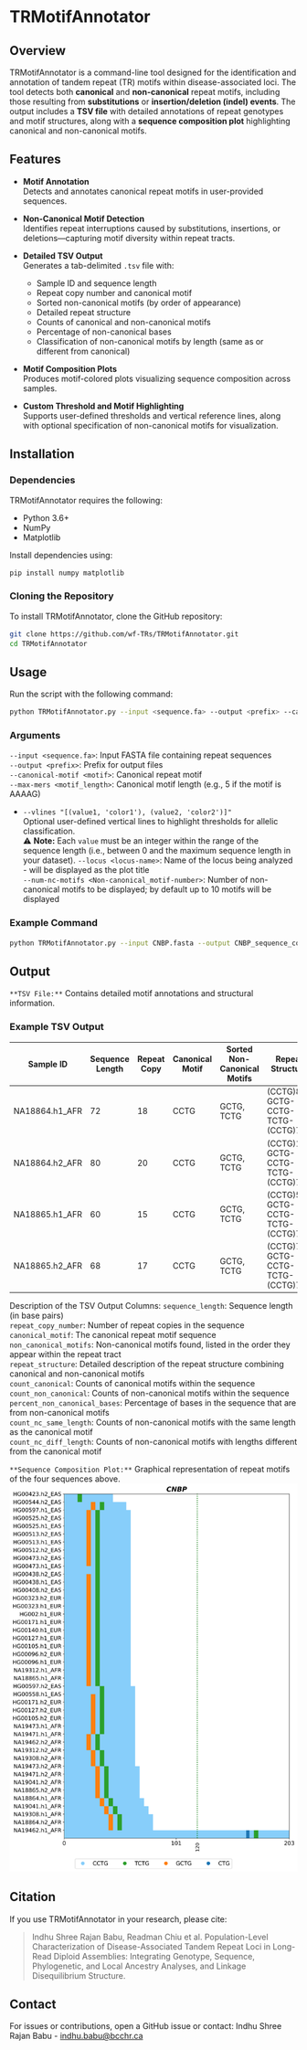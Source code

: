 # TRMotifAnnotator

## Overview

TRMotifAnnotator is a command-line tool designed for the identification and annotation of tandem repeat (TR) motifs within disease-associated loci. The tool detects both **canonical** and **non-canonical** repeat motifs, including those resulting from **substitutions** or **insertion/deletion (indel) events**. The output includes a **TSV file** with detailed annotations of repeat genotypes and motif structures, along with a **sequence composition plot** highlighting canonical and non-canonical motifs.

## Features

- **Motif Annotation**  
  Detects and annotates canonical repeat motifs in user-provided sequences.

- **Non-Canonical Motif Detection**  
  Identifies repeat interruptions caused by substitutions, insertions, or deletions—capturing motif diversity within repeat tracts.

- **Detailed TSV Output**  
  Generates a tab-delimited `.tsv` file with:
  - Sample ID and sequence length  
  - Repeat copy number and canonical motif  
  - Sorted non-canonical motifs (by order of appearance)  
  - Detailed repeat structure  
  - Counts of canonical and non-canonical motifs  
  - Percentage of non-canonical bases  
  - Classification of non-canonical motifs by length (same as or different from canonical)

- **Motif Composition Plots**  
  Produces motif-colored plots visualizing sequence composition across samples.

- **Custom Threshold and Motif Highlighting**  
  Supports user-defined thresholds and vertical reference lines, along with optional specification of non-canonical motifs for visualization.


## Installation

### Dependencies

TRMotifAnnotator requires the following:

- Python 3.6+
- NumPy
- Matplotlib

Install dependencies using:

```bash
pip install numpy matplotlib
```

### Cloning the Repository

To install TRMotifAnnotator, clone the GitHub repository:

```bash
git clone https://github.com/wf-TRs/TRMotifAnnotator.git
cd TRMotifAnnotator
```

## Usage

Run the script with the following command:

```bash
python TRMotifAnnotator.py --input <sequence.fa> --output <prefix> --canonical-motif <motif> --max-mers <motif_length> --vlines "[(value1, 'color1'), (value2, 'color2')]" --locus <locus-name>
```

### Arguments

`--input <sequence.fa>`: Input FASTA file containing repeat sequences  
`--output <prefix>`: Prefix for output files  
`--canonical-motif <motif>`: Canonical repeat motif  
`--max-mers <motif_length>`: Canonical motif length (e.g., 5 if the motif is AAAAG)  
- `--vlines "[(value1, 'color1'), (value2, 'color2')]"`  
  Optional user-defined vertical lines to highlight thresholds for allelic classification.  
  ⚠️ **Note:** Each `value` must be an integer within the range of the sequence length (i.e., between 0 and the maximum sequence length in your dataset).
`--locus <locus-name>`: Name of the locus being analyzed - will be displayed as the plot title  
`--num-nc-motifs <Non-canonical_motif-number>`: Number of non-canonical motifs to be displayed; by default up to 10 motifs will be displayed  


### Example Command

```bash
python TRMotifAnnotator.py --input CNBP.fasta --output CNBP_sequence_composition --canonical-motif CCTG --max-mers 4 --vlines "[(120, 'green)]" --locus CNBP
```

## Output

`**TSV File:**` Contains detailed motif annotations and structural information.

### Example TSV Output

| Sample ID       | Sequence Length | Repeat Copy | Canonical Motif | Sorted Non-Canonical Motifs | Repeat Structure                              | Canonical Motif Count | Non-Canonical Motif Count | % Non-Canonical Base | Non-Canonical Same Length | Non-Canonical Different Length |
|-----------------|------------------|--------------|------------------|------------------------------|------------------------------------------------|------------------------|----------------------------|------------------------|-----------------------------|-------------------------------|
| NA18864.h1_AFR  | 72               | 18           | CCTG             | GCTG, TCTG                   | (CCTG)8-GCTG-CCTG-TCTG-(CCTG)7                 | 16                     | 2                          | 11.11                  | 2                           | 0                             |
| NA18864.h2_AFR  | 80               | 20           | CCTG             | GCTG, TCTG                   | (CCTG)10-GCTG-CCTG-TCTG-(CCTG)7                | 18                     | 2                          | 10.00                  | 2                           | 0                             |
| NA18865.h1_AFR  | 60               | 15           | CCTG             | GCTG, TCTG                   | (CCTG)5-GCTG-CCTG-TCTG-(CCTG)7                 | 13                     | 2                          | 13.33                  | 2                           | 0                             |
| NA18865.h2_AFR  | 68               | 17           | CCTG             | GCTG, TCTG                   | (CCTG)7-GCTG-CCTG-TCTG-(CCTG)7                 | 15                     | 2                          | 11.76                  | 2                           | 0                             |

Description of the TSV Output Columns:
`sequence_length`: Sequence length (in base pairs)  
`repeat_copy_number`: Number of repeat copies in the sequence  
`canonical_motif`: The canonical repeat motif sequence  
`non_canonical_motifs`: Non-canonical motifs found, listed in the order they appear within the repeat tract  
`repeat_structure`: Detailed description of the repeat structure combining canonical and non-canonical motifs  
`count_canonical`: Counts of canonical motifs within the sequence  
`count_non_canonical`: Counts of non-canonical motifs within the sequence  
`percent_non_canonical_bases`: Percentage of bases in the sequence that are from non-canonical motifs  
`count_nc_same_length`: Counts of non-canonical motifs with the same length as the canonical motif  
`count_nc_diff_length`: Counts of non-canonical motifs with lengths different from the canonical motif  
  

`**Sequence Composition Plot:**` Graphical representation of repeat motifs of the four sequences above.
![Sequence Composition Plot](examples/CNBP_sequence_composition.png)

## Citation

If you use TRMotifAnnotator in your research, please cite:

> Indhu Shree Rajan Babu, Readman Chiu et al. Population-Level Characterization of Disease-Associated Tandem Repeat Loci in Long-Read Diploid Assemblies: Integrating Genotype, Sequence, Phylogenetic, and Local Ancestry Analyses, and Linkage Disequilibrium Structure.

## Contact

For issues or contributions, open a GitHub issue or contact: Indhu Shree Rajan Babu - [indhu.babu@bcchr.ca](mailto\:indhu.babu@bcchr.ca)
